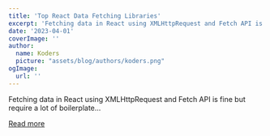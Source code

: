 ```yaml
---
title: 'Top React Data Fetching Libraries'
excerpt: 'Fetching data in React using XMLHttpRequest and Fetch API is fine but require a lot of boilerplate...'
date: '2023-04-01'
coverImage: ''
author:
  name: Koders
  picture: "assets/blog/authors/koders.png"
ogImage:
  url: ''
---
```


Fetching data in React using XMLHttpRequest and Fetch API is fine but require a lot of boilerplate...

[Read more](https://dev.to/bybydev/top-react-data-fetching-libraries-4e9e)
